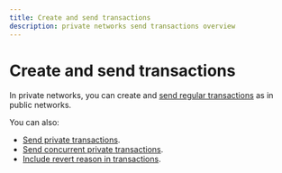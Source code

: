 ```yaml
---
title: Create and send transactions
description: private networks send transactions overview
---
```


# Create and send transactions

In private networks, you can create and [send regular transactions](../../../public-networks/how-to/send-transactions.md) as in public networks.

You can also:

- [Send private transactions](private-transactions.md).
- [Send concurrent private transactions](concurrent-private-transactions.md).
- [Include revert reason in transactions](revert-reason.md).

